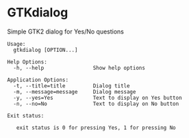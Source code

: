 # GTKdialog
Simple GTK2 dialog for Yes/No questions

    Usage:
      gtkdialog [OPTION...]

    Help Options:
      -h, --help                Show help options

    Application Options:
      -t, --title=title         Dialog title
      -m, --message=message     Dialog message
      -y, --yes=Yes             Text to display on Yes button
      -n, --no=No               Text to display on No button

    Exit status:

       exit status is 0 for pressing Yes, 1 for pressing No
